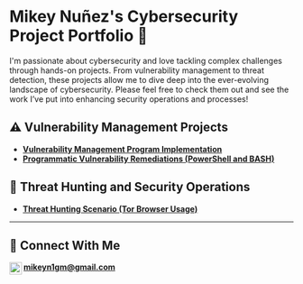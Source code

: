 # Mikey Nuñez's Cybersecurity Project Portfolio 🔐

I'm passionate about cybersecurity and love tackling complex challenges through hands-on projects. From vulnerability management to threat detection, these projects allow me to dive deep into the ever-evolving landscape of cybersecurity. Please feel free to check them out and see the work I’ve put into enhancing security operations and processes!


## ⚠️ Vulnerability Management Projects

- **[Vulnerability Management Program Implementation](https://github.com/mikeyn1gm/vulnerability-management-program)**
- **[Programmatic Vulnerability Remediations (PowerShell and BASH)](https://github.com/mikeyn1gm/programmatic-vulnerability-remediations)**

## 🚨 Threat Hunting and Security Operations

- **[Threat Hunting Scenario (Tor Browser Usage)](https://github.com/mikeyn1gm/threat-hunting-scenario-tor)**

<hr/>



## 🤳 Connect With Me

[<img align="left" alt="jimmy | Gmail" width="22px" src="https://cdn.jsdelivr.net/npm/simple-icons@v3/icons/gmail.svg" />][email] **mikeyn1gm@gmail.com**

[email]: mailto:mikeyn1gm@gmail.com

<!--
<img width="35" alt="image" src="https://github.com/user-attachments/assets/2f41c7cd-5ea8-4475-b451-a37161b6c3fb"> 
<img width="35" alt="image" src="https://github.com/user-attachments/assets/77649969-9910-4994-8b96-74a116cfb2a8">
-->

